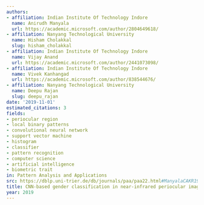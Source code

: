 ```yaml
---
authors:
- affiliation: Indian Institute Of Technology Indore
  name: Anirudh Manyala
  url: https://academic.microsoft.com/author/2804649618/
- affiliation: Nanyang Technological University
  name: Hisham Cholakkal
  slug: hisham_cholakkal
- affiliation: Indian Institute Of Technology Indore
  name: Vijay Anand
  url: https://academic.microsoft.com/author/2441073098/
- affiliation: Indian Institute Of Technology Indore
  name: Vivek Kanhangad
  url: https://academic.microsoft.com/author/838544676/
- affiliation: Nanyang Technological University
  name: Deepu Rajan
  slug: deepu_rajan
date: '2019-11-01'
estimated_citations: 3
fields:
- periocular region
- local binary patterns
- convolutional neural network
- support vector machine
- histogram
- classifier
- pattern recognition
- computer science
- artificial intelligence
- biometric trait
in: Pattern Analysis and Applications
src: https://dblp.uni-trier.de/db/journals/paa/paa22.html#ManyalaCAKR19
title: CNN-based gender classification in near-infrared periocular images
year: 2019
---
```


